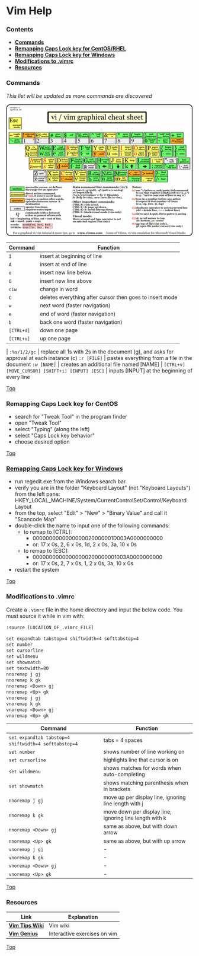 # Vim Help

### Contents
- [**Commands**](https://github.com/smatsushima1/home/blob/master/help_and_documentation/vim.md#commands)
- [**Remapping Caps Lock key for CentOS/RHEL**](https://github.com/smatsushima1/home/blob/master/help_and_documentation/vim.md#remapping-caps-lock-key-for-centos)
- [**Remapping Caps Lock key for Windows**](https://github.com/smatsushima1/home/blob/master/help_and_documentation/vim.md#remapping-caps-lock-key-for-windows)
- [**Modifications to .vimrc**](https://github.com/smatsushima1/home/blob/master/help_and_documentation/vim.md#modifications-to-vimrc)
- [**Resources**](https://github.com/smatsushima1/home/blob/master/help_and_documentation/vim.md#resources)

### Commands
*This list will be updated as more commands are discovered*

![cheat_sheet](/references/vim_cheat_sheet.gif)

Command | Function
--- | ---
```I``` | insert at beginning of line
```A``` | insert at end of line
```o``` | insert new line below
```O``` | insert new line above
```ciw``` | change in word
```C``` | deletes everything after cursor then goes to insert mode
```w``` | next word (faster navigation)
```e``` | end of word (faster navigation)
```b``` | back one word (faster navigation)
```[CTRL+d]``` | down one page
```[CTRL+u]``` | up one page
 | 
```:%s/1/2/gc``` | replace all 1s with 2s in the document (g), and asks for approval at each instance (c)
```:r [FILE]``` | pastes everything from a file in the document
```:w [NAME]``` | creates an additional file named [NAME] 
 | 
```[CTRL+v] [MOVE_CURSOR] [SHIFT+i] [INPUT] [ESC]``` | inputs [INPUT] at the beginning of every line

[Top](https://github.com/smatsushima1/home/blob/master/help_and_documentation/vim.md#vim-help)

### Remapping Caps Lock key for CentOS
- search for "Tweak Tool" in the program finder
- open "Tweak Tool"
- select "Typing" (along the left)
- select "Caps Lock key behavior"
- choose desired option

[Top](https://github.com/smatsushima1/home/blob/master/help_and_documentation/vim.md#vim-help)

### [Remapping Caps Lock key for Windows](https://commons.lbl.gov/display/~jwelcher@lbl.gov/Making+Caps+Lock+a+Control+Key)
- run regedit.exe from the Windows search bar
- verify you are in the folder "Keyboard Layout" (not "Keyboard Layouts") from the left pane: HKEY_LOCAL_MACHINE/System/CurrentControlSet/Control/Keyboard Layout
- from the top, select "Edit" > "New" > "Binary Value" and call it "Scancode Map"
- double-click the name to input one of the following commands:
    - to remap to [CTRL]:
        - 0000000000000000020000001D003A0000000000
        - or: 17 x 0s, 2, 6 x 0s, 1d, 2 x 0s, 3a, 10 x 0s
    - to remap to [ESC]:
        - 00000000000000000200000001003A0000000000
        - or: 17 x 0s, 2, 7 x 0s, 1, 2 x 0s, 3a, 10 x 0s
- restart the system

[Top](https://github.com/smatsushima1/home/blob/master/help_and_documentation/vim.md#vim-help)

### Modifications to .vimrc
Create a ```.vimrc``` file in the home directory and input the below code. You must source it while in vim with:
```
:source [LOCATION_OF_.vimrc_FILE]
```
```
set expandtab tabstop=4 shiftwidth=4 softtabstop=4
set number
set cursorline
set wildmenu
set showmatch
set textwidth=80
nnoremap j gj
nnoremap k gk
nnoremap <Down> gj
nnoremap <Up> gk
vnoremap j gj
vnoremap k gk
vnoremap <Down> gj
vnoremap <Up> gk
```

Command | Function
--- | ---
```set expandtab tabstop=4 shiftwidth=4 softtabstop=4``` | tabs = 4 spaces
```set number``` | shows number of line working on
```set cursorline``` | highlights line that cursor is on
```set wildmenu``` | shows matches for words when auto-completing
```set showmatch``` | shows matching parenthesis when in brackets
```nnoremap j gj``` | move up per display line, ignoring line length with j
```nnoremap k gk``` | move down per display line, ignoring line length with k
```nnoremap <Down> gj``` | same as above, but with down arrow
```nnoremap <Up> gk``` | same as above, but with up arrow
```vnoremap j gj``` | -
```vnoremap k gk``` | -
```vnoremap <Down> gj``` | -
```vnoremap <Up> gk``` | -

[Top](https://github.com/smatsushima1/home/blob/master/help_and_documentation/vim.md#vim-help)

### Resources
Link | Explanation
--- | ---
[**Vim Tips Wiki**](http://vim.wikia.com/wiki/Vim_Tips_Wiki) | Vim wiki
[**Vim Genius**](http://www.vimgenius.com/) | Interactive exercises on vim

[Top](https://github.com/smatsushima1/home/blob/master/help_and_documentation/vim.md#vim-help)
